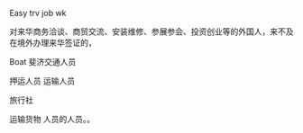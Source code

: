 Easy trv job wk


对来华商务洽谈、商贸交流、安装维修、参展参会、投资创业等的外国人，来不及在境外办理来华签证的，

Boat  斐济交通人员

押运人员  运输人员

旅行社

运输货物 人员的人员。。


